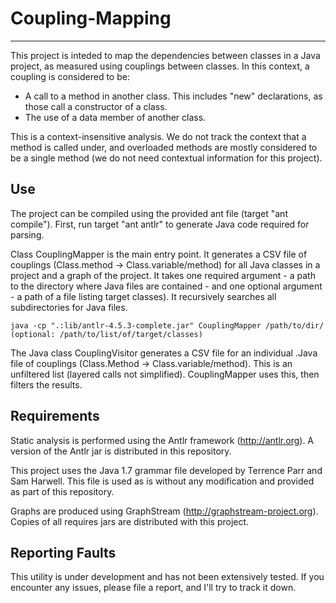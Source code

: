 # Coupling-Mapping
------------------------

This project is inteded to map the dependencies between classes in a Java project, as measured using couplings between classes. In this context, a coupling is considered to be:

 * A call to a method in another class. This includes "new" declarations, as those call a constructor of a class.
 * The use of a data member of another class.

This is a context-insensitive analysis. We do not track the context that a method is called under, and overloaded methods are mostly considered to be a single method (we do not need contextual information for this project).

Use
------------------------

The project can be compiled using the provided ant file (target "ant compile"). First, run target "ant antlr" to generate Java code required for parsing. 

Class CouplingMapper is the main entry point. It generates a CSV file of couplings (Class.method -> Class.variable/method) for all Java classes in a project and a graph of the project. It takes one required argument - a path to the directory where Java files are contained - and one optional argument - a path of a file listing target classes). It recursively searches all subdirectories for Java files.

    java -cp ".:lib/antlr-4.5.3-complete.jar" CouplingMapper /path/to/dir/ (optional: /path/to/list/of/target/classes)

The Java class CouplingVisitor generates a CSV file for an individual .Java file of couplings (Class.Method -> Class.variable/method). This is an unfiltered list (layered calls not simplified). CouplingMapper uses this, then filters the results.

Requirements
------------------------

Static analysis is performed using the Antlr framework (http://antlr.org). A version of the Antlr jar is distributed in this repository.

This project uses the Java 1.7 grammar file developed by Terrence Parr and Sam Harwell. This file is used as is without any modification and provided as part of this repository.

Graphs are produced using GraphStream (http://graphstream-project.org). Copies of all requires jars are distributed with this project.

Reporting Faults
------------------------

This utility is under development and has not been extensively tested. If you encounter any issues, please file a report, and I'll try to track it down.

